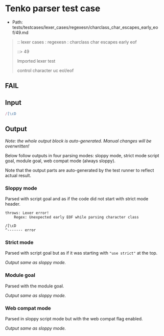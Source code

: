 # Tenko parser test case

- Path: tests/testcases/lexer_cases/regexesn/charclass_char_escapes_early_eof/49.md

> :: lexer cases : regexesn : charclass char escapes early eof
>
> ::> 49
>
> Imported lexer test
>
> control character uc eol/eof

## FAIL

## Input

`````js
/[\cD
`````

## Output

_Note: the whole output block is auto-generated. Manual changes will be overwritten!_

Below follow outputs in four parsing modes: sloppy mode, strict mode script goal, module goal, web compat mode (always sloppy).

Note that the output parts are auto-generated by the test runner to reflect actual result.

### Sloppy mode

Parsed with script goal and as if the code did not start with strict mode header.

`````
throws: Lexer error!
    Regex: Unexpected early EOF while parsing character class

/[\cD
^------- error
`````

### Strict mode

Parsed with script goal but as if it was starting with `"use strict"` at the top.

_Output same as sloppy mode._

### Module goal

Parsed with the module goal.

_Output same as sloppy mode._

### Web compat mode

Parsed in sloppy script mode but with the web compat flag enabled.

_Output same as sloppy mode._
